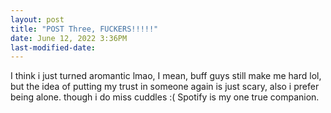 ```yaml
---
layout: post
title: "POST Three, FUCKERS!!!!!"
date: June 12, 2022 3:36PM
last-modified-date:
---
```

I think i just turned aromantic lmao, I mean, buff guys still make me hard lol, but the idea of putting my trust in someone again is just scary,
also i prefer being alone.
though i do miss cuddles :(
Spotify is my one true companion.
